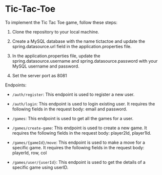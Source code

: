 # Tic-Tac-Toe 
To implement the Tic Tac Toe game, follow these steps:

1. Clone the repository to your local machine.

2. Create a MySQL database with the name tictactoe and update the spring.datasource.url field in the application.properties file.

3. In the application.properties file, update the spring.datasource.username and spring.datasource.password with your MySQL username and password.

4. Set the server port as 8081

Endpoints:

* ``` /auth/register ```: This endpoint is used to register a new user.

* ``` /auth/login ```: This endpoint is used to login existing user. It requires the following fields in the request body: email and password.

* ``` /games ```: This endpoint is used to get all the games for a user.

* ``` /games/create-game ```: This endpoint is used to create a new game. It requires the following fields in the request body: player2Id, player1Id.

* ``` /games/{gameId}/move ```: This endpoint is used to make a move for a specific game. It requires the following fields in the request body: playerId, row, col

* ``` /games/user/{userId} ```: This endpoint is used to get the details of a specific game using userID.
